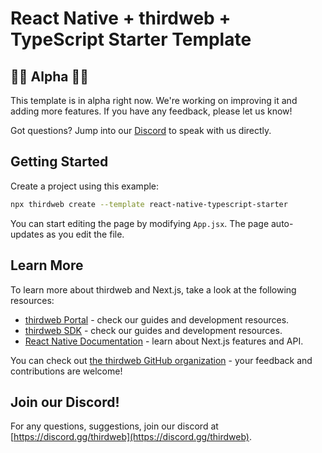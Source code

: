 # React Native + thirdweb + TypeScript Starter Template

## 👷🚧 Alpha 🚧👷

This template is in alpha right now. We're working on improving it and adding more features. If you have any feedback, please let us know!

Got questions? Jump into our [Discord](https://discord.com/invite/thirdweb) to speak with us directly.

## Getting Started

Create a project using this example:

```bash
npx thirdweb create --template react-native-typescript-starter
```

You can start editing the page by modifying `App.jsx`. The page auto-updates as you edit the file.

## Learn More

To learn more about thirdweb and Next.js, take a look at the following resources:

- [thirdweb Portal](https://portal.thirdweb.com) - check our guides and development resources.
- [thirdweb SDK](https://portal.thirdweb.com/sdk) - check our guides and development resources.
- [React Native Documentation](https://reactnative.dev/) - learn about Next.js features and API.

You can check out [the thirdweb GitHub organization](https://github.com/thirdweb-dev) - your feedback and contributions are welcome!

## Join our Discord!

For any questions, suggestions, join our discord at [https://discord.gg/thirdweb](https://discord.gg/thirdweb).
